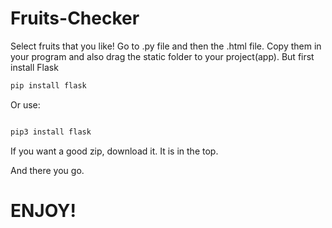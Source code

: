 # Fruits-Checker
Select fruits that you like!
Go to .py file and then the .html file. Copy them in your program and also drag the static folder to your project(app).
But first install Flask
```bash
pip install flask
```

Or use:

```bash

pip3 install flask

```
If you want a good zip, download it. It is in the top.

And there you go.
# ENJOY!
